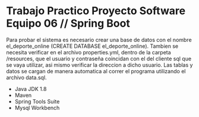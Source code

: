 # Trabajo Practico Proyecto Software Equipo 06 // Spring Boot
Para probar el sistema es necesario crear una base de datos con el nombre el_deporte_online (CREATE DATABASE el_deporte_online). 
Tambien se necesita verificar en el archivo properties.yml, dentro de la carpeta /resources, que el usuario y contraseña coincidan con el del cliente sql que se vaya utilizar, 
asi mismo verificar la direccion a dicho usuario. Las tablas y datos se cargan de manera automatica al correr el programa utilizando el archivo data.sql.

* Java JDK 1.8
* Maven
* Spring Tools Suite 
* Mysql Workbench